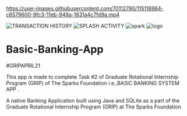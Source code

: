 
https://user-images.githubusercontent.com/70112790/115118984-c6579600-9fc3-11eb-949a-1831a4c7fd9a.mp4

![TRANSACTION HISTORY](https://user-images.githubusercontent.com/70112790/115119033-028af680-9fc4-11eb-97b2-978e7baca5fd.jpeg)
![SPLASH ACTIVITY](https://user-images.githubusercontent.com/70112790/115119034-03238d00-9fc4-11eb-948e-5209883dd6f5.jpeg)
![spark](https://user-images.githubusercontent.com/70112790/115119035-03bc2380-9fc4-11eb-9149-b77c90ffc598.png)
![logo](https://user-images.githubusercontent.com/70112790/115119036-03bc2380-9fc4-11eb-9bf0-e255b9e00ee3.png)
# Basic-Banking-App
#GRIPAPRIL21

This app is made to complete Task #2 of Graduate Rotational Internship Program (GRIP) of The Sparks Foundation i.e.,BASIC BANKING SYSTEM APP .

A native Banking Application built using Java and SQLite as a part of the Graduate Rotational Internship Program (GRIP) at The Sparks Foundation
